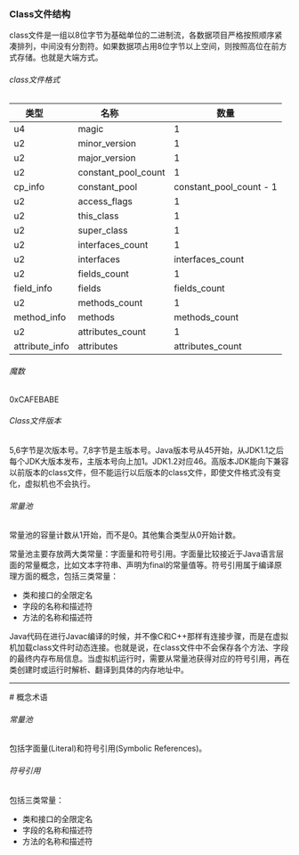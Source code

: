 ### Class文件结构
class文件是一组以8位字节为基础单位的二进制流，各数据项目严格按照顺序紧凑排列，中间没有分割符。如果数据项占用8位字节以上空间，则按照高位在前方式存储。也就是大端方式。

###### class文件格式

| 类型        | 名称           | 数量  |
| ------------- |-------------| -----|
|u4|magic|1|
|u2|minor_version|1|
|u2|major_version|1|
|u2|constant_pool_count|1|
|cp_info|constant_pool|constant_pool_count - 1|
|u2|access_flags|1|
|u2|this_class|1|
|u2|super_class|1|
|u2|interfaces_count|1|
|u2|interfaces|interfaces_count|
|u2|fields_count|1|
|field_info|fields|fields_count|
|u2|methods_count|1|
|method_info|methods|methods_count|
|u2|attributes_count|1|
|attribute_info|attributes|attributes_count|

###### 魔数
0xCAFEBABE

###### Class文件版本
5,6字节是次版本号。7,8字节是主版本号。Java版本号从45开始，从JDK1.1之后每个JDK大版本发布，主版本号向上加1。JDK1.2对应46。高版本JDK能向下兼容以前版本的class文件，但不能运行以后版本的class文件，即使文件格式没有变化，虚拟机也不会执行。

###### 常量池
常量池的容量计数从1开始，而不是0。其他集合类型从0开始计数。

常量池主要存放两大类常量：字面量和符号引用。字面量比较接近于Java语言层面的常量概念，比如文本字符串、声明为final的常量值等。符号引用属于编译原理方面的概念，包括三类常量：
+ 类和接口的全限定名
+ 字段的名称和描述符
+ 方法的名称和描述符

Java代码在进行Javac编译的时候，并不像C和C++那样有连接步骤，而是在虚拟机加载class文件时动态连接。也就是说，在class文件中不会保存各个方法、字段的最终内存布局信息。当虚拟机运行时，需要从常量池获得对应的符号引用，再在类创建时或运行时解析、翻译到具体的内存地址中。

***
# 概念术语
###### 常量池 
包括字面量(Literal)和符号引用(Symbolic References)。
 
###### 符号引用 
包括三类常量：
+ 类和接口的全限定名
+ 字段的名称和描述符
+ 方法的名称和描述符
 
